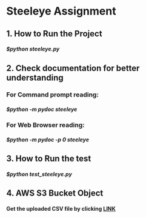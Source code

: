 # Steeleye Assignment
 
## 1. How to Run the Project

#####  $python steeleye.py

## 2. Check documentation for better understanding

###   For Command prompt reading:
#####  $python -m pydoc steeleye

###   For Web Browser reading:
#####  $python -m pydoc -p 0 steeleye


## 3. How to Run the test

#####  $python test_steeleye.py


## 4. AWS S3 Bucket Object

####   Get the uploaded CSV file by clicking [LINK](https://steeleye03.s3.us-east-1.amazonaws.com/steeleye.csv?response-content-disposition=inline&X-Amz-Security-Token=IQoJb3JpZ2luX2VjEH4aCmFwLXNvdXRoLTEiSDBGAiEA9l%2BM1kBr613av%2BhQajMFBaUFT5HOoszKELd9mnzdMKsCIQDQHdbdwf4zmxObAqUIEOoQ7QxeFYF52SfoyjuxS%2FHWLyrtAgjn%2F%2F%2F%2F%2F%2F%2F%2F%2F%2F8BEAAaDDQ5MDY5Nzg5NjcwNyIMzNq2dhROPplUXuMyKsECPMAxyCyd3pTwtMCSa4HgsbJqf7Tcs%2FbhFdC96iUjdJlSFGZxM44MOLi1%2FFDXQcx6l0KH8KA7eoo%2F2SB2NeDnahcCuADowG0tjA1gQ0eh8OGCkwAxfitFbxfg%2FDKfZy7y%2F7RhinNNTND5Xpfm%2FHzFrZlLyRnPdfJBmugciKNh5gSEIKKaBQLw%2FmkG1G1mJH3%2FCs%2BFJ9%2BQSBu%2FSjA1p10uhMICgUSh%2BHqDL5Jhb7tmDu92F4XTTsrJIvCa75DqSWi%2FeXBfCxlrjWcWOxWSh9Dn7yqY1OJFnp8YhUSCMWq3%2BkWeGvoH9smwTFk1fLISH%2Fm8ZXrrf1SuirlbafaBLKosUjj4nLPY1IKcJQONmEFYK026Cq%2BU5csS2abm8gCTKHuf5ojJB3P%2BU2IGJXZt37oDBHRZMARnNCAjo3h7LTcsOKzkML%2BmppEGOrICcp8vJ8eW2k5VrUPNYwl3gYPHpDkDVxM7vQ5fk1VE%2BE%2Flq2Fu755LOVwutNy08Fa3GGwsw5JV7XWeHVI084CX6Z1WxHgO68ygjfknXjlHRM4iQi3wQlF8KZAZe7g6VjPw9Goq4LBDs41SqzqLTCyH%2FDzw1JEprJEAfw2hrV0o6f6%2BKfp2RaAxHbknoKjptq9NGX39C%2FLHGZVThfqu426nl95DzkcY4Ex%2FFf43jRZZ5cbfGNt8LZS4CO%2FouNuThrEDvpMvkIZPqLZPt9Ys05mNmQcNig41bk4szy%2F3o0Avl2YE31ntE0qcF9QOx6LqpAKsYFqoOtZlP5WPt335vP2WkgiEAO3wvQIZuz5VZaUJBkzItbmFOqzgPOImQmHxj%2FhRZbSj2n4ZflVkiqJv8WFhzwsW&X-Amz-Algorithm=AWS4-HMAC-SHA256&X-Amz-Date=20220310T162356Z&X-Amz-SignedHeaders=host&X-Amz-Expires=604800&X-Amz-Credential=ASIAXEP67WMBWRDDSMEI%2F20220310%2Fus-east-1%2Fs3%2Faws4_request&X-Amz-Signature=8f22e90cd28acfc1570cc518b1b5b7a303b268d6d6e45f8ae264316435bafa03)